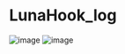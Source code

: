 # LunaHook_log
![image](https://github.com/Limour-dev/LunaHook_log/assets/93720049/d5a33b92-080f-4b94-a4f5-9951d82ff9fa)
![image](https://github.com/Limour-dev/LunaHook_log/assets/93720049/a3392585-65b9-49b4-8527-1ff415236691)
